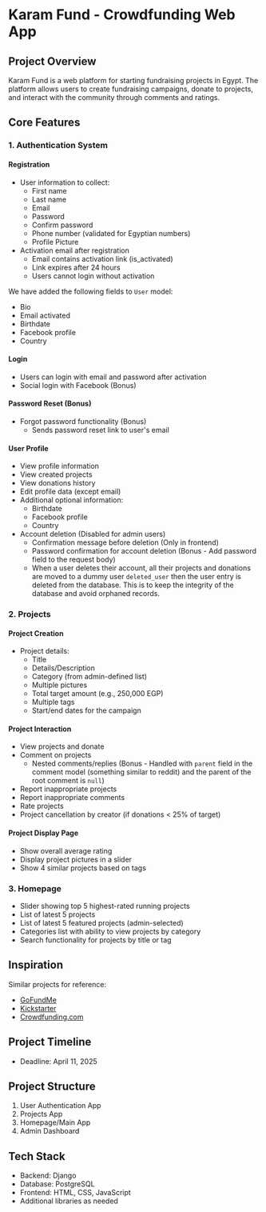 # Karam Fund - Crowdfunding Web App

## Project Overview

Karam Fund is a web platform for starting fundraising projects in Egypt. The platform allows users to create fundraising campaigns, donate to projects, and interact with the community through comments and ratings.

## Core Features

### 1. Authentication System

#### Registration

-   User information to collect:
    -   First name
    -   Last name
    -   Email
    -   Password
    -   Confirm password
    -   Phone number (validated for Egyptian numbers)
    -   Profile Picture
-   Activation email after registration
    -    Email contains activation link (is_activated)
    -    Link expires after 24 hours
    -    Users cannot login without activation

We have added the following fields to `User` model:


-   Bio
-   Email activated
-   Birthdate
-   Facebook profile
-   Country


#### Login

-   Users can login with email and password after activation
-   Social login with Facebook (Bonus)

#### Password Reset (Bonus)

-   Forgot password functionality (Bonus)
    -   Sends password reset link to user's email

#### User Profile

-   View profile information
-   View created projects
-   View donations history
-   Edit profile data (except email)
-   Additional optional information:
    -   Birthdate
    -   Facebook profile
    -   Country
-   Account deletion (Disabled for admin users)
    -   Confirmation message before deletion (Only in frontend)
    -   Password confirmation for account deletion (Bonus - Add password field to the request body)
    -   When a user deletes their account, all their projects and donations are moved to a dummy user `deleted_user` then the user entry is deleted from the database. This is to keep the integrity of the database and avoid orphaned records.

### 2. Projects

#### Project Creation

-   Project details:
    -   Title
    -   Details/Description
    -   Category (from admin-defined list)
    -   Multiple pictures
    -   Total target amount (e.g., 250,000 EGP)
    -   Multiple tags
    -   Start/end dates for the campaign

#### Project Interaction

-   View projects and donate
-   Comment on projects
    -   Nested comments/replies (Bonus - Handled with `parent` field in the comment model (something similar to reddit) and the parent of the root comment is `null`)
-   Report inappropriate projects
-   Report inappropriate comments
-   Rate projects
-   Project cancellation by creator (if donations < 25% of target)

#### Project Display Page

-   Show overall average rating
-   Display project pictures in a slider
-   Show 4 similar projects based on tags

### 3. Homepage

-   Slider showing top 5 highest-rated running projects
-   List of latest 5 projects
-   List of latest 5 featured projects (admin-selected)
-   Categories list with ability to view projects by category
-   Search functionality for projects by title or tag

## Inspiration

Similar projects for reference:

-   [GoFundMe](https://www.gofundme.com)
-   [Kickstarter](https://www.kickstarter.com)
-   [Crowdfunding.com](https://www.crowdfunding.com)

## Project Timeline

-   Deadline: April 11, 2025

## Project Structure

1. User Authentication App
2. Projects App
3. Homepage/Main App
4. Admin Dashboard

## Tech Stack

-   Backend: Django
-   Database: PostgreSQL
-   Frontend: HTML, CSS, JavaScript
-   Additional libraries as needed

